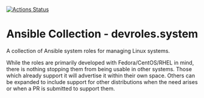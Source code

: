 [![Actions Status](https://github.com/devroles/ansible_collection_system/workflows/Test%20with%20Ansible/badge.svg)](https://github.com/devroles/ansible_collection_system/actions)

# Ansible Collection - devroles.system

A collection of Ansible system roles for managing Linux systems.

While the roles are primarily developed with Fedora/CentOS/RHEL in
mind, there is nothing stopping them from being usable in other
systems. Those which already support it will advertise it within their
own space. Others can be expanded to include support for other
distributions when the need arises or when a PR is submitted to
support them.
